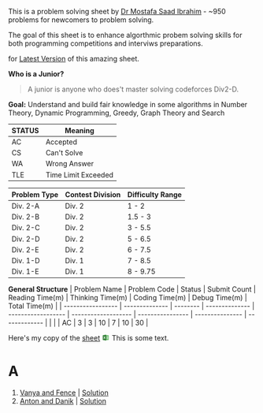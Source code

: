 This is a problem solving sheet by [Dr Mostafa Saad Ibrahim](https://sites.google.com/site/mostafasibrahim/) - ~950 problems for newcomers to problem solving.

The goal of this sheet is to enhance algorthmic probem solving skills for both programming competitions and interviws preparations.

for [Latest Version](https://goo.gl/unDETI) of this amazing sheet.

**Who is a Junior?**
> A junior is anyone who does't master solving codeforces Div2-D.

**Goal:**
Understand and build fair knowledge in some
algorithms in Number Theory, Dynamic Programming,
Greedy, Graph Theory and Search



| STATUS  | Meaning                |
|------- |------------------------ |
| AC     | Accepted                |
| CS     | Can't Solve             |
| WA     | Wrong Answer            |
| TLE    | Time Limit Exceeded     |


| Problem Type | Contest Division | Difficulty Range |
|--------------|------------------|------------------|
| Div. 2-A     | Div. 2           | 1 - 2            |
| Div. 2-B     | Div. 2           | 1.5 - 3          |
| Div. 2-C     | Div. 2           | 3 - 5.5          |
| Div. 2-D     | Div. 2           | 5 - 6.5          |
| Div. 2-E     | Div. 2           | 6 - 7.5          |
| Div. 1-D     | Div. 1           | 7 - 8.5          |
| Div. 1-E     | Div. 1           | 8 - 9.75         |


**General Structure**
| Problem Name      | Problem Code   | Status   | Submit Count   | Reading Time(m)    | Thinking Time(m)    | Coding Time(m)   | Debug Time(m)   | Total Time(m) |
| ----------------- | -------------- | -------- | -------------- | ------------------ | ------------------- | ---------------- | --------------- | ------------- |
|                   |                | AC       | 3              | 3                  | 10                  | 7                | 10              | 30            |


Here's my copy of the [sheet](https://docs.google.com/spreadsheets/d/1JeCBL2MFT4HQXL-UX9cvfjNY--pi9KwqHMHIzTQC1lk/edit?usp=sharing) <span style="vertical-align:middle"><img src="Excel.png" alt="Alt text" height="16" /></span> This is some text.





# A

1. [Vanya and Fence](http://codeforces.com/contest/677/problem/A) | [Solution](./Code/1.cpp) 
2. [Anton and Danik](http://codeforces.com/contest/734/problem/A) | [Solution](./Code/2.cpp) 
 




